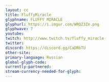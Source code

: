 ```yaml
---
layout: cc
title: FluffyMiracle
glyphname: FLUFFY MIRACLE
glyphurl: https://i.imgur.com/WRQZ3Ze.png
glyphwave: 7
youtube: 
twitch: http://www.twitch.tv/fluffy_miracle
twitter: 
discord: https://discord.gg/CaDRbTU
other-site: 
primary-language: Russian
global-glyph-code: 
currently-partnered: 
stream-currency-needed-for-glyph: 
---
```


